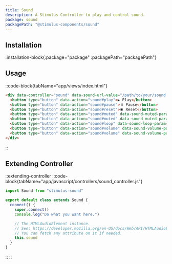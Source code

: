```yaml
---
title: Sound
description: A Stimulus Controller to play and control sound.
package: sound
packagePath: "@stimulus-components/sound"
---
```


## Installation

:installation-block{:package="package" :packagePath="packagePath"}

## Usage

::code-block{tabName="app/views/index.html"}

```html
<div data-controller="sound" data-sound-url-value="/path/to/your/sound.mp3">
  <button type="button" data-action="sound#play">▶️ Play</button>
  <button type="button" data-action="sound#pause">⏸️ Pause</button>
  <button type="button" data-action="sound#reset">⏹️ Reset</button>
  <button type="button" data-action="sound#muted" data-sound-muted-param="true">🔇 Mute</button>
  <button type="button" data-action="sound#muted" data-sound-muted-param="false">🔈 Unmute</button>
  <button type="button" data-action="sound#loop" data-sound-loop-param="true">🔁 Loop</button>
  <button type="button" data-action="sound#volume" data-sound-volume-param="1">🔊 Volume to 100%</button>
  <button type="button" data-action="sound#volume" data-sound-volume-param="0.25">🔉 Volume to 25%</button>
</div>
```

::

## Extending Controller

::extending-controller
::code-block{tabName="app/javascript/controllers/sound_controller.js"}

```js
import Sound from "stimulus-sound"

export default class extends Sound {
  connect() {
    super.connect()
    console.log("Do what you want here.")

    // The HTMLAudioElement instance.
    // See: https://developer.mozilla.org/en-US/docs/Web/API/HTMLAudioElement
    // You can fetch any attribute on it if needed.
    this.sound
  }
}
```

::
::
